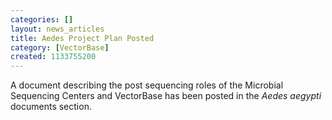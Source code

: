 ```yaml
---
categories: []
layout: news_articles
title: Aedes Project Plan Posted
category: [VectorBase]
created: 1133755200
---
```

A document describing the post sequencing roles of the Microbial Sequencing Centers and VectorBase has been posted in the <em>Aedes aegypti</em> documents section.
